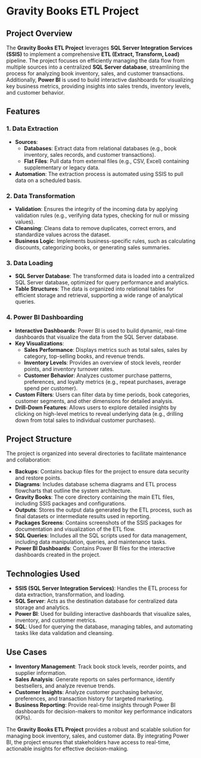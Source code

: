 # Gravity Books ETL Project

## Project Overview
The **Gravity Books ETL Project** leverages **SQL Server Integration Services (SSIS)** to implement a comprehensive **ETL (Extract, Transform, Load)** pipeline. The project focuses on efficiently managing the data flow from multiple sources into a centralized **SQL Server database**, streamlining the process for analyzing book inventory, sales, and customer transactions. Additionally, **Power BI** is used to build interactive dashboards for visualizing key business metrics, providing insights into sales trends, inventory levels, and customer behavior.

## Features

### 1. Data Extraction
- **Sources**:
  - **Databases**: Extract data from relational databases (e.g., book inventory, sales records, and customer transactions).
  - **Flat Files**: Pull data from external files (e.g., CSV, Excel) containing supplementary or legacy data.
- **Automation**: The extraction process is automated using SSIS to pull data on a scheduled basis.

### 2. Data Transformation
- **Validation**: Ensures the integrity of the incoming data by applying validation rules (e.g., verifying data types, checking for null or missing values).
- **Cleansing**: Cleans data to remove duplicates, correct errors, and standardize values across the dataset.
- **Business Logic**: Implements business-specific rules, such as calculating discounts, categorizing books, or generating sales summaries.

### 3. Data Loading
- **SQL Server Database**: The transformed data is loaded into a centralized SQL Server database, optimized for query performance and analytics.
- **Table Structures**: The data is organized into relational tables for efficient storage and retrieval, supporting a wide range of analytical queries.

### 4. Power BI Dashboarding
- **Interactive Dashboards**: Power BI is used to build dynamic, real-time dashboards that visualize the data from the SQL Server database.
- **Key Visualizations**:
  - **Sales Performance**: Displays metrics such as total sales, sales by category, top-selling books, and revenue trends.
  - **Inventory Levels**: Provides an overview of stock levels, reorder points, and inventory turnover rates.
  - **Customer Behavior**: Analyzes customer purchase patterns, preferences, and loyalty metrics (e.g., repeat purchases, average spend per customer).
- **Custom Filters**: Users can filter data by time periods, book categories, customer segments, and other dimensions for detailed analysis.
- **Drill-Down Features**: Allows users to explore detailed insights by clicking on high-level metrics to reveal underlying data (e.g., drilling down from total sales to individual customer purchases).

## Project Structure
The project is organized into several directories to facilitate maintenance and collaboration:

- **Backups**: Contains backup files for the project to ensure data security and restore points.
- **Diagrams**: Includes database schema diagrams and ETL process flowcharts that outline the system architecture.
- **Gravity Books**: The core directory containing the main ETL files, including SSIS packages and configurations.
- **Outputs**: Stores the output data generated by the ETL process, such as final datasets or intermediate results used in reporting.
- **Packages Screens**: Contains screenshots of the SSIS packages for documentation and visualization of the ETL flow.
- **SQL Queries**: Includes all the SQL scripts used for data management, including data manipulation, queries, and maintenance tasks.
- **Power BI Dashboards**: Contains Power BI files for the interactive dashboards created in the project.

## Technologies Used
- **SSIS (SQL Server Integration Services)**: Handles the ETL process for data extraction, transformation, and loading.
- **SQL Server**: Acts as the destination database for centralized data storage and analytics.
- **Power BI**: Used for building interactive dashboards that visualize sales, inventory, and customer metrics.
- **SQL**: Used for querying the database, managing tables, and automating tasks like data validation and cleansing.

## Use Cases
- **Inventory Management**: Track book stock levels, reorder points, and supplier information.
- **Sales Analysis**: Generate reports on sales performance, identify bestsellers, and analyze revenue trends.
- **Customer Insights**: Analyze customer purchasing behavior, preferences, and transaction history for targeted marketing.
- **Business Reporting**: Provide real-time insights through Power BI dashboards for decision-makers to monitor key performance indicators (KPIs).

The **Gravity Books ETL Project** provides a robust and scalable solution for managing book inventory, sales, and customer data. By integrating Power BI, the project ensures that stakeholders have access to real-time, actionable insights for effective decision-making.
